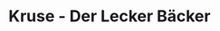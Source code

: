 ---
title: "Kruse - Der Lecker Bäcker"
url: /brietlingen/kruse-der-lecker-baecker/
shop: Bäckerei
---
